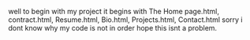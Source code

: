 well to begin with my project it begins with The Home page.html, contract.html, Resume.html, Bio.html, Projects.html, Contact.html
sorry i dont know why my code is not in order hope this isnt a problem.
